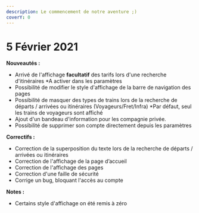 ```yaml
---
description: Le commencement de notre aventure ;)
coverY: 0
---
```


# 5 Février 2021

**Nouveautés :**

* Arrivé de l'affichage **facultatif** des tarifs lors d'une recherche d'itinéraires \*A activer dans les paramètres
* Possibilité de modifier le style d'affichage de la barre de navigation des pages
* Possibilité de masquer des types de trains lors de la recherche de départs / arrivées ou itinéraires (Voyageurs/Fret/Infra) \*Par défaut, seul les trains de voyageurs sont affiché
* Ajout d'un bandeau d'information pour les compagnie privée.
* Possibilité de supprimer son compte directement depuis les paramètres

**Correctifs :**

* Correction de la superposition du texte lors de la recherche de départs / arrivées ou itinéraires
* Correction de l'affichage de la page d’accueil
* Correction de l'affichage des pages
* Correction d'une faille de sécurité
* Corrige un bug, bloquant l'accès au compte

**Notes :**

* Certains style d'affichage on été remis à zéro
